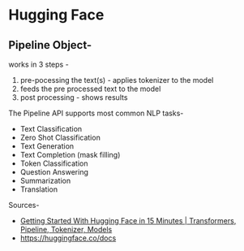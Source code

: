 # Hugging Face

## Pipeline Object-
works in 3 steps -
1) pre-pocessing the text(s) -  applies tokenizer to the model
2) feeds the pre processed text to the model 
3) post processing - shows results

The Pipeline API supports most common NLP tasks-
- Text Classification
- Zero Shot Classification
- Text Generation
- Text Completion (mask filling)
- Token Classification
- Question Answering
- Summarization
- Translation

Sources-
- [Getting Started With Hugging Face in 15 Minutes | Transformers, Pipeline, Tokenizer, Models](https://youtu.be/QEaBAZQCtwE)
- https://huggingface.co/docs